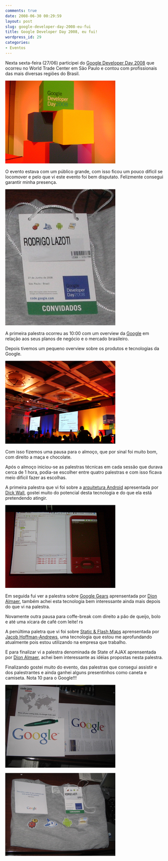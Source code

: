 ```yaml
---
comments: true
date: 2008-06-30 00:29:59
layout: post
slug: google-developer-day-2008-eu-fui
title: Google Developer Day 2008, eu fui!
wordpress_id: 29
categories:
- Eventos
---
```


Nexta sexta-feira (27/06) participei do [Google Developer Day 2008](http://code.google.com/intl/pt-BR/events/developerday/2008/home.html) que ocorreu no World Trade Center em São Paulo e contou com profissionais das mais diversas regiões do Brasil.

![](/images/2007/gdd2008/gdd1.jpg)

O evento estava com um público grande, com isso ficou um pouco difícil se locomover e pelo que vi este evento foi bem disputato. Felizmente consegui garantir minha presença.

![](/images/2007/gdd2008/gdd4.jpg)

<!-- more -->
A primeira palestra ocorreu as 10:00 com um overview da [Google](http://www.google.com.br) em relação aos seus planos de negócio e o mercado brasileiro.

Depois tivemos um pequeno overview sobre os produtos e tecnologias da Google.

![](/images/2007/gdd2008/gdd2.jpg)

Com isso fizemos uma pausa para o almoço, que por sinal foi muito bom, com direito a maça e chocolate.

Após o almoço iniciou-se as palestras técnicas em cada sessão que durava cerca de 1 hora, podia-se escolher entre quatro palestras e com isso ficava meio difícil fazer as escolhas.

A primeira palestra que vi foi sobre a [arquitetura Android](http://code.google.com/android/) apresentada por [Dick Wall](http://dickwallsblog.blogspot.com/), gostei muito do potencial desta tecnologia e do que ela está pretendendo atingir.

![](/images/2007/gdd2008/gdd3.jpg)

Em seguida fui ver a palestra sobre [Google Gears](http://code.google.com/apis/gears/) aprensentada por [Dion Almaer](http://almaer.com/blog/), também achei esta tecnologia bem interessante ainda mais depois do que vi na palestra.

Novamente outra pausa para coffe-break com direito a pão de queijo, bolo e até uma xícara de café com leite! rs

A penúltima paletra que vi foi sobre [Static & Flash Maps](http://code.google.com/apis/maps/) aprensentada por [Jacob Hoffman-Andrews](http://jacob.hoffman-andrews.com/), uma tecnologia que estou me aprofundando atualmente pois estou utilizando na empresa que trabalho.

E para finalizar vi a palestra denominada de State of AJAX aprensentada por [Dion Almaer](http://almaer.com/blog/), achei bem interessante as idéias propostas nesta palestra.

Finalizando gostei muito do evento, das palestras que consegui assistir e dos palestrantes e ainda ganhei alguns presentinhos como caneta e camiseta. Nota 10 para o Google!!!

![](/images/2007/gdd2008/gdd5.jpg)

![](/images/2007/gdd2008/gdd6.jpg)
